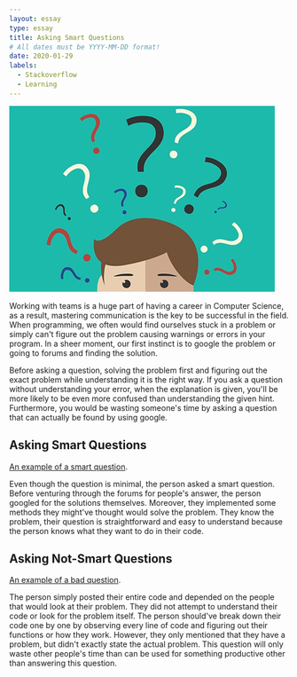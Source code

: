```yaml
---
layout: essay
type: essay
title: Asking Smart Questions
# All dates must be YYYY-MM-DD format!
date: 2020-01-29
labels:
  - Stackoverflow
  - Learning
---
```


<img class="ui medium right floated rounded image" src="../images/questions.jpg">

Working with teams is a huge part of having a career in Computer Science, as a result, mastering communication is the key to be successful in the field. When programming, we often would find ourselves stuck in a problem or simply can't figure out the problem causing warnings or errors in your program. In a sheer moment, our first instinct is to google the problem or going to forums and finding the solution. 

Before asking a question, solving the problem first and figuring out the exact problem while understanding it is the right way. If you ask a question without understanding your error, when the explanation is given, you'll be more likely to be even more confused than understanding the given hint. Furthermore, you would be wasting someone's time by asking a question that can actually be found by using google. 

## Asking Smart Questions
 
[An example of a smart question](https://stackoverflow.com/questions/14521108/dynamically-load-js-inside-js?noredirect=1&lq=1).

Even though the question is minimal, the person asked a smart question. Before venturing through the forums for people's answer, the person googled for the solutions themselves. Moreover, they implemented some methods they might've thought would solve the problem. They know the problem, their question is straightforward and easy to understand because the person knows what they want to do in their code. 

## Asking Not-Smart Questions

[An example of a bad question](https://stackoverflow.com/questions/21058626/why-is-my-code-not-working-as-intended).

The person simply posted their entire code and depended on the people that would look at their problem. They did not attempt to understand their code or look for the problem itself. The person should've break down their code one by one by observing every line of code and figuring out their functions or how they work. However, they only mentioned that they have a problem, but didn't exactly state the actual problem. This question will only waste other people's time than can be used for something productive other than answering this question. 
